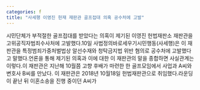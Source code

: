 ```yaml
---
categories: f
title: "사세행 이영진 헌재 재판관 골프접대 의혹 공수처에 고발"
---
```

시민단체가 부적절한 골프접대를 받았다는 의혹이 제기된 이영진 헌법재판소 재판관을 고위공직자범죄수사처에 고발했다.10일 사법정의바로세우기시민행동(사세행)은 이 재판관을 특정범죄가중처벌법상 알선수재와 청탁금지법 위반 혐의로 공수처에 고발했다고 말했다.언론을 통해 제기된 의혹과 이에 대한 이 재판관의 말을 종합하면 사실관계는 이렇다.이 재판관은 지난해 10월쯤 고향 후배가 마련한 한 골프모임에서 사업과 A씨와 변호사 B씨를 만났다. 이 재판관은 2018년 10월18일 헌법재판관으로 취임했다.라운딩이 끝난 뒤 이혼소송을 진행 중이던 A씨가